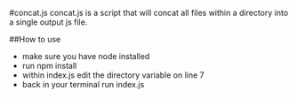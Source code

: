 #concat.js
concat.js is a script that will concat all files within a directory into a single output js file.

##How to use
* make sure you have node installed
* run npm install
* within index.js edit the directory variable on line 7
* back in your terminal run index.js
